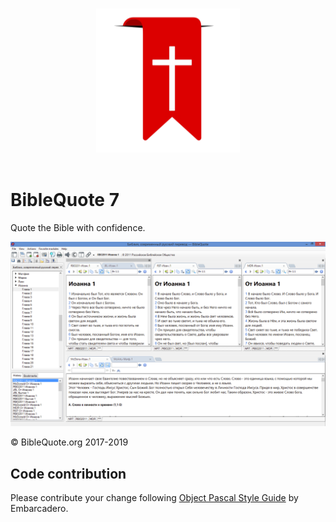 <p align="center">
  <br>
  <img width="230" src="./Resources/logo.png" alt="awesome">
  <br>
  <br>
</p>

# BibleQuote 7
Quote the Bible with confidence.

![BibleQuote screenshot](./Resources/screenshot.png "BibleQuote")

&copy; BibleQuote.org 2017-2019


## Code contribution
Please contribute your change following
[Object Pascal Style Guide](http://edn.embarcadero.com/article/10280) by Embarcadero.
